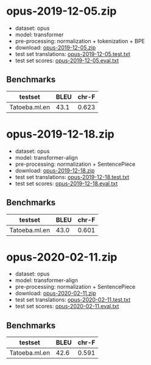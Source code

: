 # opus-2019-12-05.zip

* dataset: opus
* model: transformer
* pre-processing: normalization + tokenization + BPE
* download: [opus-2019-12-05.zip](https://object.pouta.csc.fi/OPUS-MT-models/ml-en/opus-2019-12-05.zip)
* test set translations: [opus-2019-12-05.test.txt](https://object.pouta.csc.fi/OPUS-MT-models/ml-en/opus-2019-12-05.test.txt)
* test set scores: [opus-2019-12-05.eval.txt](https://object.pouta.csc.fi/OPUS-MT-models/ml-en/opus-2019-12-05.eval.txt)

## Benchmarks

| testset               | BLEU  | chr-F |
|-----------------------|-------|-------|
| Tatoeba.ml.en 	| 43.1 	| 0.623 |

# opus-2019-12-18.zip

* dataset: opus
* model: transformer-align
* pre-processing: normalization + SentencePiece
* download: [opus-2019-12-18.zip](https://object.pouta.csc.fi/OPUS-MT-models/ml-en/opus-2019-12-18.zip)
* test set translations: [opus-2019-12-18.test.txt](https://object.pouta.csc.fi/OPUS-MT-models/ml-en/opus-2019-12-18.test.txt)
* test set scores: [opus-2019-12-18.eval.txt](https://object.pouta.csc.fi/OPUS-MT-models/ml-en/opus-2019-12-18.eval.txt)

## Benchmarks

| testset               | BLEU  | chr-F |
|-----------------------|-------|-------|
| Tatoeba.ml.en 	| 43.0 	| 0.601 |

# opus-2020-02-11.zip

* dataset: opus
* model: transformer-align
* pre-processing: normalization + SentencePiece
* download: [opus-2020-02-11.zip](https://object.pouta.csc.fi/OPUS-MT-models/ml-en/opus-2020-02-11.zip)
* test set translations: [opus-2020-02-11.test.txt](https://object.pouta.csc.fi/OPUS-MT-models/ml-en/opus-2020-02-11.test.txt)
* test set scores: [opus-2020-02-11.eval.txt](https://object.pouta.csc.fi/OPUS-MT-models/ml-en/opus-2020-02-11.eval.txt)

## Benchmarks

| testset               | BLEU  | chr-F |
|-----------------------|-------|-------|
| Tatoeba.ml.en 	| 42.6 	| 0.591 |

